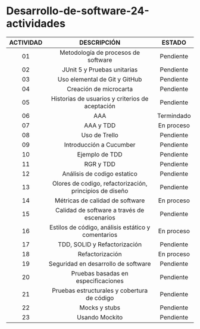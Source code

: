 # Desarrollo-de-software-24-actividades

| ACTIVIDAD  |               DESCRIPCIÓN                          |                 ESTADO                      |
| :-: | :-------------------------------------------------------: | :-----------------------------------------: |
|  01 | Metodología de procesos de software                       |               Pendiente                     |  
|  02 | JUnit 5 y Pruebas unitarias                               |               Pendiente                     |  
|  03 | Uso elemental de Git y GitHub                             |               Pendiente                     |  
|  04 | Creación de microcarta                                    |               Pendiente                     |  
|  05 | Historias de usuarios y criterios de aceptación           |               Pendiente                     |  
|  06 | AAA	                                                      |               Termindado                    |  
|  07 | AAA y TDD	                                                |               En proceso                    |  
|  08 | Uso de Trello	                                            |               Pendiente                     |  
|  09 | Introducción a Cucumber		                                |               Pendiente                     |  
|  10 | Ejemplo de TDD                                            |               Pendiente                     |  
|  11 | RGR y TDD	                                                |               Pendiente                     |
|  12 | Análisis de codigo estatico	                              |               Pendiente                     |
|  13 | Olores de codigo, refactorización, principios de diseño   |               Pendiente                     |
|  14 | Métricas de calidad de software				                    |               En proceso                    |
|  15 | Calidad de software a través de escenarios                |               Pendiente                     |
|  16 | Estilos de código, análisis estático y comentarios        |               En proceso                    |
|  17 | TDD, SOLID y Refactorización                              |               Pendiente                     |
|  18 | Refactorización                                           |               En proceso                    |
|  19 | Seguridad en desarrollo de software                       |               Pendiente                     |
|  20 | Pruebas basadas en especificaciones                       |               Pendiente                     |
|  21 | Pruebas estructurales y cobertura de código               |               Pendiente                     |
|  22 | Mocks y stubs                                             |               Pendiente                     |
|  23 | Usando Mockito                                            |               Pendiente                     |

